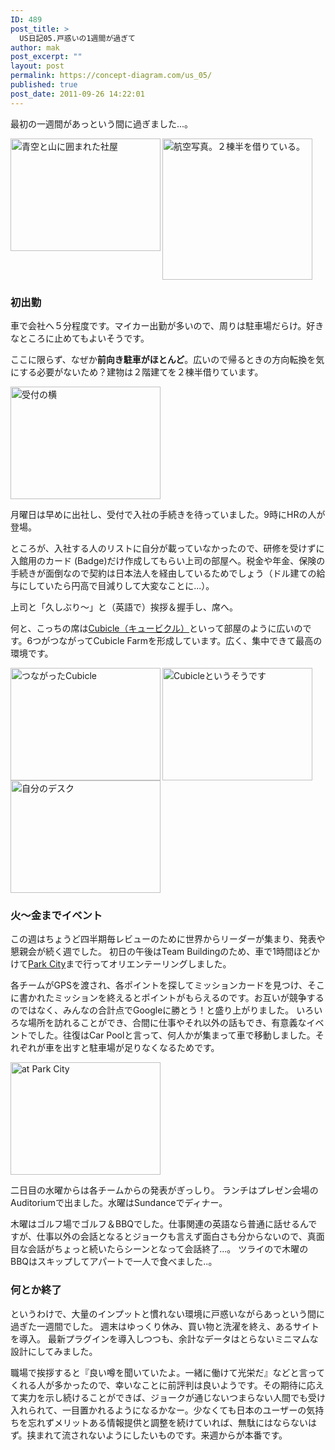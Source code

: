 ```yaml
---
ID: 489
post_title: >
  US日記05.戸惑いの1週間が過ぎて
author: mak
post_excerpt: ""
layout: post
permalink: https://concept-diagram.com/us_05/
published: true
post_date: 2011-09-26 14:22:01
---
```

最初の一週間があっという間に過ぎました...。

<a title="青空と山に囲まれた社屋 by mak00s, on Flickr" href="http://www.flickr.com/photos/27261559@N06/6177844623/"><img src="http://farm7.static.flickr.com/6157/6177844623_0a3e3aeee2_m.jpg" alt="青空と山に囲まれた社屋" width="240" height="180" align="left" /></a><a title="航空写真。２棟半を借りている。 by mak00s, on Flickr" href="http://www.flickr.com/photos/27261559@N06/6183356945/"><img src="http://farm7.static.flickr.com/6178/6183356945_5d1f4e2145_m.jpg" alt="航空写真。２棟半を借りている。" width="240" height="226" /></a>
<h3>初出勤</h3>
車で会社へ５分程度です。マイカー出勤が多いので、周りは駐車場だらけ。好きなところに止めてもよいそうです。

ここに限らず、なぜか<strong>前向き駐車がほとんど</strong>。広いので帰るときの方向転換を気にする必要がないため？建物は２階建てを２棟半借りています。

<a title="受付の横 by mak00s, on Flickr" href="http://www.flickr.com/photos/27261559@N06/6165406046/"><img src="http://farm7.static.flickr.com/6165/6165406046_4e845efe9e_m.jpg" alt="受付の横" width="240" height="180" /></a>

月曜日は早めに出社し、受付で入社の手続きを待っていました。9時にHRの人が登場。

ところが、入社する人のリストに自分が載っていなかったので、研修を受けずに入館用のカード (Badge)だけ作成してもらい上司の部屋へ。税金や年金、保険の手続きが面倒なので契約は日本法人を経由しているためでしょう（ドル建ての給与にしていたら円高で目減りして大変なことに...）。

上司と「久しぶり～」と（英語で）挨拶＆握手し、席へ。

何と、こっちの席は<a href="http://en.wikipedia.org/wiki/Cubicle">Cubicle（キュービクル）</a>といって部屋のように広いのです。6つがつながってCubicle Farmを形成しています。広く、集中できて最高の環境です。

<a title="つながったCubicle by mak00s, on Flickr" href="http://www.flickr.com/photos/27261559@N06/6164872417/"><img src="http://farm7.static.flickr.com/6180/6164872417_2e2149f47c_m.jpg" alt="つながったCubicle" width="240" height="180" align="left" /></a><a title="Cubicleというそうです by mak00s, on Flickr" href="http://www.flickr.com/photos/27261559@N06/6164872505/"><img src="http://farm7.static.flickr.com/6165/6164872505_fc694f6102_m.jpg" alt="Cubicleというそうです" width="240" height="180" /></a> <a title="自分のデスク by mak00s, on Flickr" href="http://www.flickr.com/photos/27261559@N06/6164872533/"><img src="http://farm7.static.flickr.com/6164/6164872533_c697032894_m.jpg" alt="自分のデスク" width="240" height="180" /></a>
<h3>火～金までイベント</h3>
この週はちょうど四半期毎レビューのために世界からリーダーが集まり、発表や懇親会が続く週でした。
初日の午後はTeam Buildingのため、車で1時間ほどかけて<a href="http://www.visitparkcity.com/">Park City</a>まで行ってオリエンテーリングしました。

各チームがGPSを渡され、各ポイントを探してミッションカードを見つけ、そこに書かれたミッションを終えるとポイントがもらえるのです。お互いが競争するのではなく、みんなの合計点でGoogleに勝とう！と盛り上がりました。
いろいろな場所を訪れることができ、合間に仕事やそれ以外の話もでき、有意義なイベントでした。往復はCar Poolと言って、何人かが集まって車で移動しました。それぞれが車を出すと駐車場が足りなくなるためです。

<a title="at Park City by mak00s, on Flickr" href="http://www.flickr.com/photos/27261559@N06/6183939308/"><img src="http://farm7.static.flickr.com/6180/6183939308_46479aba21_m.jpg" alt="at Park City" width="240" height="180" /></a>

二日目の水曜からは各チームからの発表がぎっしり。
ランチはプレゼン会場のAuditoriumで出ました。水曜はSundanceでディナー。

木曜はゴルフ場でゴルフ＆BBQでした。仕事関連の英語なら普通に話せるんですが、仕事以外の会話となるとジョークも言えず面白さも分からないので、真面目な会話がちょっと続いたらシーンとなって会話終了...。
ツライので木曜のBBQはスキップしてアパートで一人で食べました..。
<h3>何とか終了</h3>
というわけで、大量のインプットと慣れない環境に戸惑いながらあっという間に過ぎた一週間でした。
週末はゆっくり休み、買い物と洗濯を終え、あるサイトを導入。
最新プラグインを導入しつつも、余計なデータはとらないミニマムな設計にしてみました。

職場で挨拶すると『良い噂を聞いていたよ。一緒に働けて光栄だ』などと言ってくれる人が多かったので、幸いなことに前評判は良いようです。その期待に応えて実力を示し続けることができば、ジョークが通じないつまらない人間でも受け入れられて、一目置かれるようになるかなー。少なくても日本のユーザーの気持ちを忘れずメリットある情報提供と調整を続けていれば、無駄にはならないはず。挟まれて流されないようにしたいものです。来週からが本番です。